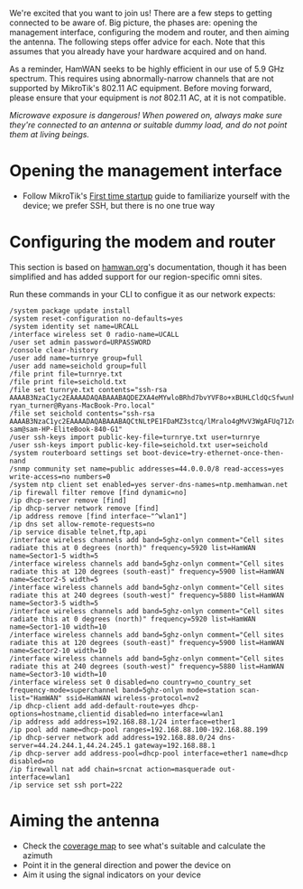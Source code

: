 We're excited that you want to join us! There are a few steps to getting connected to be aware of. Big picture, the phases are: opening the management interface, configuring the modem and router, and then aiming the antenna. The following steps offer advice for each. Note that this assumes that you already have your hardware acquired and on hand.

As a reminder, HamWAN seeks to be highly efficient in our use of 5.9 GHz spectrum. This requires using abnormally-narrow channels that are not supported by MikroTik's 802.11 AC equipment. Before moving forward, please ensure that your equipment is _not_ 802.11 AC, at it is not compatible.

*Microwave exposure is dangerous! When powered on, always make sure they're connected to an antenna or suitable dummy load, and do not point them at living beings.*

# Opening the management interface

- Follow MikroTik's [First time startup](https://wiki.mikrotik.com/wiki/Manual:First_time_startup) guide to familiarize yourself with the device; we prefer SSH, but there is no one true way


# Configuring the modem and router

This section is based on [hamwan.org](http://hamwan.org/Standards/Network%20Engineering/Client%20Node%20Configuration.html)'s documentation, though it has been simplified and has added support for our region-specific omni sites.

Run these commands in your CLI to configue it as our network expects:

```
/system package update install
/system reset-configuration no-defaults=yes
/system identity set name=URCALL
/interface wireless set 0 radio-name=UCALL
/user set admin password=URPASSWORD
/console clear-history
/user add name=turnrye group=full
/user add name=seichold group=full
/file print file=turnrye.txt
/file print file=seichold.txt
/file set turnrye.txt contents="ssh-rsa AAAAB3NzaC1yc2EAAAADAQABAAABAQDEZXA4eMYwloBRhd7bvYVF8o+xBUHLCldQcSfwunhE+OP8g13a5/DsUL+XkM14MNxLgIZaTKwLQxN8Q0O7WyVy9ZRCS29ybGvjhzMi3YJENd9G/URkQpSA7Jt6l4M+pI5J6Az9Vpw0ASboxpVSaBWOL1u5Kg0+SDGsea1KtoU+gMi91Fy5dNdiuWVpjvtRJAkQ0Kukidzj/HxYZvetelXy6CwDqI2JBYHGWlO8gMfd3x5ObRW4RR7oyWsV3q+f3V2723GLre5W1owqvEZqhfUK1N3RBBEtAUCRM0WoQW0RNoLEqVAsXfy1rkyRgi0FXm+te9xQ3355+tTdwqioCoAj ryan_turner@Ryans-MacBook-Pro.local"
/file set seichold contents="ssh-rsa AAAAB3NzaC1yc2EAAAADAQABAAABAQCtNLtPE1FDaMZ3stcq/lMralo4gMvV3WgAFUq71Zc5rKXSfzYVgSYcPUMEVoEN8OPPa3x5pYW6QSTD7jNVIDtPjROfyv1ATZXnTkdMmyF4BDdHkBPMYjx1By6lsOhRts1QMo6uYsF0xXLciaZIEKQYck0oAKckXYf+slIUQ9MV7GXW6OolCYtdu9x64M8uvqQ+KblbulhGlB64pI1QXizcSr78wo+AhXZN3RiYVn+gawmdnP9AVqIxXEvIVjwDjRZY6HQWdeSMijFY+et1E7yWRRPPJGwPSjZ2bK+lUpT/7tN8MKVevRi9XjlvjtkVBr2B/Ldm97MyUzK4L92p5mqN sam@sam-HP-EliteBook-840-G1"
/user ssh-keys import public-key-file=turnrye.txt user=turnrye
/user ssh-keys import public-key-file=seichold.txt user=seichold
/system routerboard settings set boot-device=try-ethernet-once-then-nand
/snmp community set name=public addresses=44.0.0.0/8 read-access=yes write-access=no numbers=0
/system ntp client set enabled=yes server-dns-names=ntp.memhamwan.net
/ip firewall filter remove [find dynamic=no]
/ip dhcp-server remove [find]
/ip dhcp-server network remove [find]
/ip address remove [find interface~"^wlan1"]
/ip dns set allow-remote-requests=no
/ip service disable telnet,ftp,api
/interface wireless channels add band=5ghz-onlyn comment="Cell sites radiate this at 0 degrees (north)" frequency=5920 list=HamWAN name=Sector1-5 width=5
/interface wireless channels add band=5ghz-onlyn comment="Cell sites radiate this at 120 degrees (south-east)" frequency=5900 list=HamWAN name=Sector2-5 width=5
/interface wireless channels add band=5ghz-onlyn comment="Cell sites radiate this at 240 degrees (south-west)" frequency=5880 list=HamWAN name=Sector3-5 width=5
/interface wireless channels add band=5ghz-onlyn comment="Cell sites radiate this at 0 degrees (north)" frequency=5920 list=HamWAN name=Sector1-10 width=10
/interface wireless channels add band=5ghz-onlyn comment="Cell sites radiate this at 120 degrees (south-east)" frequency=5900 list=HamWAN name=Sector2-10 width=10
/interface wireless channels add band=5ghz-onlyn comment="Cell sites radiate this at 240 degrees (south-west)" frequency=5880 list=HamWAN name=Sector3-10 width=10
/interface wireless set 0 disabled=no country=no_country_set frequency-mode=superchannel band=5ghz-onlyn mode=station scan-list="HamWAN" ssid=HamWAN wireless-protocol=nv2
/ip dhcp-client add add-default-route=yes dhcp-options=hostname,clientid disabled=no interface=wlan1
/ip address add address=192.168.88.1/24 interface=ether1
/ip pool add name=dhcp-pool ranges=192.168.88.100-192.168.88.199
/ip dhcp-server network add address=192.168.88.0/24 dns-server=44.24.244.1,44.24.245.1 gateway=192.168.88.1
/ip dhcp-server add address-pool=dhcp-pool interface=ether1 name=dhcp disabled=no
/ip firewall nat add chain=srcnat action=masquerade out-interface=wlan1
/ip service set ssh port=222
```

# Aiming the antenna

- Check the [coverage map](Coverage-Map) to see what's suitable and calculate the azimuth
- Point it in the general direction and power the device on
- Aim it using the signal indicators on your device
